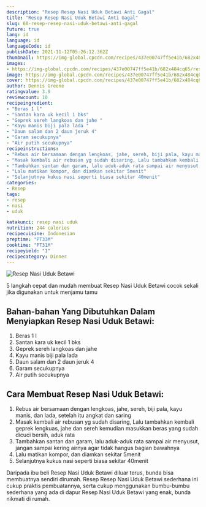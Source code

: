 ```yaml
---
description: "Resep Resep Nasi Uduk Betawi Anti Gagal"
title: "Resep Resep Nasi Uduk Betawi Anti Gagal"
slug: 60-resep-resep-nasi-uduk-betawi-anti-gagal
future: true
lang: id
language: id
languageCode: id
publishDate: 2021-11-12T05:26:12.362Z 
thumbnail: https://img-global.cpcdn.com/recipes/437e00747ff5e41b/682x484cq65/resep-nasi-uduk-betawi-foto-resep-utama.webp
images:
- https://img-global.cpcdn.com/recipes/437e00747ff5e41b/682x484cq65/resep-nasi-uduk-betawi-foto-resep-utama.webp
image: https://img-global.cpcdn.com/recipes/437e00747ff5e41b/682x484cq65/resep-nasi-uduk-betawi-foto-resep-utama.webp
cover: https://img-global.cpcdn.com/recipes/437e00747ff5e41b/682x484cq65/resep-nasi-uduk-betawi-foto-resep-utama.webp
author: Dennis Greene
ratingvalue: 3.9
reviewcount: 10
recipeingredient:
- "Beras 1 l"
- "Santan kara uk kecil 1 bks"
- "Geprek sereh langkoas dan jahe "
- "Kayu manis biji pala lada "
- "Daun salam dan 2 daun jeruk 4"
- "Garam secukupnya"
- "Air putih secukupnya"
recipeinstructions:
- "Rebus air bersamaan dengan lengkoas, jahe, sereh, biji pala, kayu manis, dan lada, setelah itu angkat dan saring"
- "Masak kembali air rebusan yg sudah disaring, Lalu tambahkan kembali geprek lengkuas, jahe dan sereh kemudian masukkan beras yang sudah dicuci bersih, aduk rata"
- "Tambahkan santan dan garam, lalu aduk-aduk rata sampai air menyusut, jangan sampai kering airnya agar tidak hangus bagian bawahnya"
- "Lalu matikan kompor, dan diamkan sekitar 5menit"
- "Selanjutnya kukus nasi seperti biasa sekitar 40menit"
categories:
- Resep
tags:
- resep
- nasi
- uduk

katakunci: resep nasi uduk 
nutrition: 244 calories
recipecuisine: Indonesian
preptime: "PT33M"
cooktime: "PT31M"
recipeyield: "1"
recipecategory: Dinner
---
```



![Resep Nasi Uduk Betawi](https://img-global.cpcdn.com/recipes/437e00747ff5e41b/682x484cq65/resep-nasi-uduk-betawi-foto-resep-utama.webp)

5 langkah cepat dan mudah membuat  Resep Nasi Uduk Betawi cocok sekali jika digunakan untuk menjamu tamu

<!--inarticleads1-->

## Bahan-bahan Yang Dibutuhkan Dalam Menyiapkan Resep Nasi Uduk Betawi:

1. Beras 1 l
1. Santan kara uk kecil 1 bks
1. Geprek sereh langkoas dan jahe 
1. Kayu manis biji pala lada 
1. Daun salam dan 2 daun jeruk 4
1. Garam secukupnya
1. Air putih secukupnya



<!--inarticleads2-->

## Cara Membuat Resep Nasi Uduk Betawi:

1. Rebus air bersamaan dengan lengkoas, jahe, sereh, biji pala, kayu manis, dan lada, setelah itu angkat dan saring
1. Masak kembali air rebusan yg sudah disaring, Lalu tambahkan kembali geprek lengkuas, jahe dan sereh kemudian masukkan beras yang sudah dicuci bersih, aduk rata
1. Tambahkan santan dan garam, lalu aduk-aduk rata sampai air menyusut, jangan sampai kering airnya agar tidak hangus bagian bawahnya
1. Lalu matikan kompor, dan diamkan sekitar 5menit
1. Selanjutnya kukus nasi seperti biasa sekitar 40menit




Daripada ibu beli  Resep Nasi Uduk Betawi  diluar terus, bunda  bisa membuatnya sendiri dirumah. Resep  Resep Nasi Uduk Betawi  sederhana ini cukup praktis pembuatannya, serta cukup menggunakan bumbu-bumbu sederhana yang ada di dapur  Resep Nasi Uduk Betawi  yang enak, bunda nikmati di rumah.
